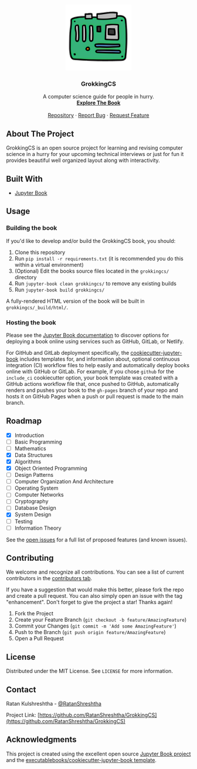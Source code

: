 <!-- PROJECT LOGO -->
<br />
<div align="center">
  <a href="https://github.com/RatanShreshtha/GrokkingCS">
    <img src="grokkingcs/logo.png" alt="Logo" width="180" height="180">
  </a>

  <h3 align="center">GrokkingCS</h3>

  <p align="center">
    A computer science guide for people in hurry.
    <br />
    <a href="https://ratanshreshtha.github.io/GrokkingCS/intro.html"><strong>Explore The Book</strong></a>
    <br />
    <br />
    <a href="https://github.com/RatanShreshtha/GrokkingCS">Repository</a>
    ·
    <a href="https://github.com/RatanShreshtha/GrokkingCS/issues">Report Bug</a>
    ·
    <a href="https://github.com/RatanShreshtha/GrokkingCS/issues">Request Feature</a>
  </p>
</div>

## About The Project

GrokkingCS is an open source project for learning and revising computer science in a hurry for your upcoming technical interviews or just for fun it provides beautiful well organized layout along with interactivity.

## Built With

- [Jupyter Book](https://jupyterbook.org)

<!-- USAGE EXAMPLES -->

## Usage

### Building the book

If you'd like to develop and/or build the GrokkingCS book, you should:

1. Clone this repository
2. Run `pip install -r requirements.txt` (it is recommended you do this within a virtual environment)
3. (Optional) Edit the books source files located in the `grokkingcs/` directory
4. Run `jupyter-book clean grokkingcs/` to remove any existing builds
5. Run `jupyter-book build grokkingcs/`

A fully-rendered HTML version of the book will be built in `grokkingcs/_build/html/`.

### Hosting the book

Please see the [Jupyter Book documentation](https://jupyterbook.org/publish/web.html) to discover options for deploying a book online using services such as GitHub, GitLab, or Netlify.

For GitHub and GitLab deployment specifically, the [cookiecutter-jupyter-book](https://github.com/executablebooks/cookiecutter-jupyter-book) includes templates for, and information about, optional continuous integration (CI) workflow files to help easily and automatically deploy books online with GitHub or GitLab. For example, if you chose `github` for the `include_ci` cookiecutter option, your book template was created with a GitHub actions workflow file that, once pushed to GitHub, automatically renders and pushes your book to the `gh-pages` branch of your repo and hosts it on GitHub Pages when a push or pull request is made to the main branch.

## Roadmap

- [x] Introduction
- [ ] Basic Programming
- [ ] Mathematics
- [x] Data Structures
- [x] Algorithms
- [x] Object Oriented Programming
- [ ] Design Patterns
- [ ] Computer Organization And Architecture
- [ ] Operating System
- [ ] Computer Networks
- [ ] Cryptography
- [ ] Database Design
- [x] System Design
- [ ] Testing
- [ ] Information Theory

See the [open issues](https://github.com/RatanShreshtha/GrokkingCS/issues) for a full list of proposed features (and known issues).

<!-- CONTRIBUTING -->

## Contributing

We welcome and recognize all contributions. You can see a list of current contributors in the [contributors tab](https://github.com/RatanShreshtha/grokkingcs/graphs/contributors).

If you have a suggestion that would make this better, please fork the repo and create a pull request. You can also simply open an issue with the tag "enhancement".
Don't forget to give the project a star! Thanks again!

1. Fork the Project
2. Create your Feature Branch (`git checkout -b feature/AmazingFeature`)
3. Commit your Changes (`git commit -m 'Add some AmazingFeature'`)
4. Push to the Branch (`git push origin feature/AmazingFeature`)
5. Open a Pull Request

<!-- LICENSE -->

## License

Distributed under the MIT License. See `LICENSE` for more information.

<!-- CONTACT -->

## Contact

Ratan Kulshreshtha - [@RatanShreshtha](https://twitter.com/RatanShreshtha)

Project Link: [https://github.com/RatanShreshtha/GrokkingCS](https://github.com/RatanShreshtha/GrokkingCS)

<!-- ACKNOWLEDGMENTS -->

## Acknowledgments

This project is created using the excellent open source [Jupyter Book project](https://jupyterbook.org/) and the [executablebooks/cookiecutter-jupyter-book template](https://github.com/executablebooks/cookiecutter-jupyter-book).
